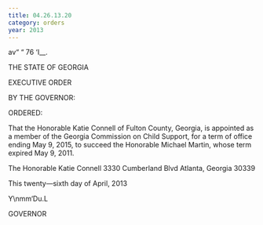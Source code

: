 ```yaml
---
title: 04.26.13.20
category: orders
year: 2013
---
```

  
 
 

av“ “ 76 ‘I__.

THE STATE OF GEORGIA

EXECUTIVE ORDER

BY THE GOVERNOR:

ORDERED:

That the Honorable Katie Connell of Fulton County, Georgia, is
appointed as a member of the Georgia Commission on Child
Support, for a term of office ending May 9, 2015, to succeed the
Honorable Michael Martin, whose term expired May 9, 2011.

The Honorable Katie Connell
3330 Cumberland Blvd
Atlanta, Georgia 30339

This twenty—sixth day of April, 2013

Y\nmm‘Du.L

GOVERNOR

